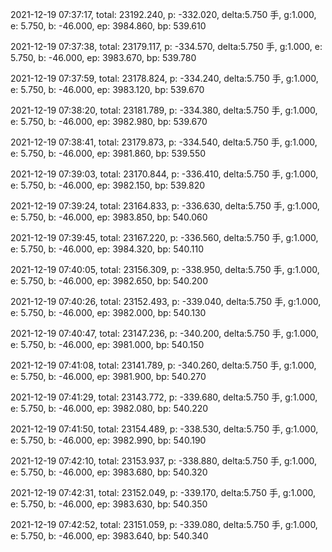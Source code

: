 2021-12-19 07:37:17, total: 23192.240, p: -332.020, delta:5.750 手, g:1.000, e: 5.750, b: -46.000, ep: 3984.860, bp: 539.610

2021-12-19 07:37:38, total: 23179.117, p: -334.570, delta:5.750 手, g:1.000, e: 5.750, b: -46.000, ep: 3983.670, bp: 539.780

2021-12-19 07:37:59, total: 23178.824, p: -334.240, delta:5.750 手, g:1.000, e: 5.750, b: -46.000, ep: 3983.120, bp: 539.670

2021-12-19 07:38:20, total: 23181.789, p: -334.380, delta:5.750 手, g:1.000, e: 5.750, b: -46.000, ep: 3982.980, bp: 539.670

2021-12-19 07:38:41, total: 23179.873, p: -334.540, delta:5.750 手, g:1.000, e: 5.750, b: -46.000, ep: 3981.860, bp: 539.550

2021-12-19 07:39:03, total: 23170.844, p: -336.410, delta:5.750 手, g:1.000, e: 5.750, b: -46.000, ep: 3982.150, bp: 539.820

2021-12-19 07:39:24, total: 23164.833, p: -336.630, delta:5.750 手, g:1.000, e: 5.750, b: -46.000, ep: 3983.850, bp: 540.060

2021-12-19 07:39:45, total: 23167.220, p: -336.560, delta:5.750 手, g:1.000, e: 5.750, b: -46.000, ep: 3984.320, bp: 540.110

2021-12-19 07:40:05, total: 23156.309, p: -338.950, delta:5.750 手, g:1.000, e: 5.750, b: -46.000, ep: 3982.650, bp: 540.200

2021-12-19 07:40:26, total: 23152.493, p: -339.040, delta:5.750 手, g:1.000, e: 5.750, b: -46.000, ep: 3982.000, bp: 540.130

2021-12-19 07:40:47, total: 23147.236, p: -340.200, delta:5.750 手, g:1.000, e: 5.750, b: -46.000, ep: 3981.000, bp: 540.150

2021-12-19 07:41:08, total: 23141.789, p: -340.260, delta:5.750 手, g:1.000, e: 5.750, b: -46.000, ep: 3981.900, bp: 540.270

2021-12-19 07:41:29, total: 23143.772, p: -339.680, delta:5.750 手, g:1.000, e: 5.750, b: -46.000, ep: 3982.080, bp: 540.220

2021-12-19 07:41:50, total: 23154.489, p: -338.530, delta:5.750 手, g:1.000, e: 5.750, b: -46.000, ep: 3982.990, bp: 540.190

2021-12-19 07:42:10, total: 23153.937, p: -338.880, delta:5.750 手, g:1.000, e: 5.750, b: -46.000, ep: 3983.680, bp: 540.320

2021-12-19 07:42:31, total: 23152.049, p: -339.170, delta:5.750 手, g:1.000, e: 5.750, b: -46.000, ep: 3983.630, bp: 540.350

2021-12-19 07:42:52, total: 23151.059, p: -339.080, delta:5.750 手, g:1.000, e: 5.750, b: -46.000, ep: 3983.640, bp: 540.340